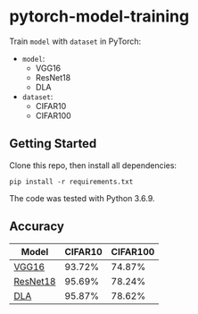 # pytorch-model-training

Train `model` with `dataset` in PyTorch:
- `model`:
    - VGG16
    - ResNet18
    - DLA
- `dataset`:
    - CIFAR10
    - CIFAR100

## Getting Started
Clone this repo, then install all dependencies:
```
pip install -r requirements.txt
```
The code was tested with Python 3.6.9.

## Accuracy
| Model             | CIFAR10     | CIFAR100    |
| ----------------- | ----------- | ----------- |
| [VGG16](https://arxiv.org/abs/1409.1556)      | 93.72%    | 74.87%    |
| [ResNet18](https://arxiv.org/abs/1512.03385)  | 95.69%    | 78.24%    |
| [DLA](https://arxiv.org/pdf/1707.06484.pdf)   | 95.87%    | 78.62%    |
